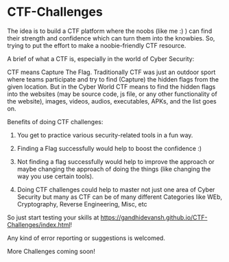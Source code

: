 # CTF-Challenges
The idea is to build a CTF platform where the noobs (like me :) ) can find their strength and confidence which can turn them into the knowbies. So, trying to put the effort to make a noobie-friendly CTF resource. 



A brief of what a CTF is, especially in the world of Cyber Security:

CTF means Capture The Flag. Traditionally CTF was just an outdoor sport where teams participate and try to find (Capture) the hidden flags from the given location. But in the Cyber World CTF means to find the hidden flags into the websites (may be source code, js file, or any other functionality of the website), images, videos, audios, executables, APKs, and the list goes on. 



Benefits of doing CTF challenges:

1) You get to practice various security-related tools in a fun way. 

2) Finding a Flag successfully would help to boost the confidence :)

3) Not finding a flag successfully would help to improve the approach or maybe changing the approach of doing the things (like changing the way you use certain tools).

4) Doing CTF challenges could help to master not just one area of Cyber Security but many as CTF can be of many different Categories like WEb, Cryptography, Reverse Engineering, Misc, etc





So just start testing your skills at https://gandhidevansh.github.io/CTF-Challenges/index.html!



Any kind of error reporting or suggestions is welcomed.

More Challenges coming soon!

